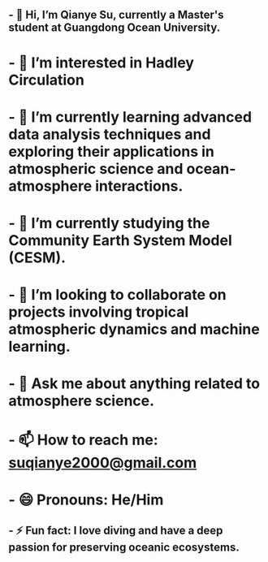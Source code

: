 ## - 👋 Hi, I’m Qianye Su, currently a Master's student at Guangdong Ocean University.
# - 🔭 I’m interested in Hadley Circulation
# - 🌱 I’m currently learning advanced data analysis techniques and exploring their applications in atmospheric science and ocean-atmosphere interactions.
# - 👯 I’m currently studying the Community Earth System Model (CESM).
# - 🤔 I’m looking to collaborate on projects involving tropical atmospheric dynamics and machine learning.
# - 💬 Ask me about anything related to atmosphere science.
# - 📫 How to reach me: suqianye2000@gmail.com
# - 😄 Pronouns: He/Him
## - ⚡ Fun fact: I love diving and have a deep passion for preserving oceanic ecosystems.
<!--
**SQYQianYe/SQYQianYe** is a ✨ _special_ ✨ repository because its `README.md` (this file) appears on your GitHub profile.

Here are some ideas to get you started:


-->

